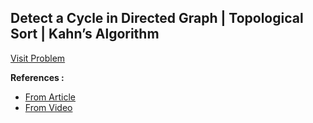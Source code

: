 ## Detect a Cycle in Directed Graph | Topological Sort | Kahn’s Algorithm

[Visit Problem](https://practice.geeksforgeeks.org/problems/detect-cycle-in-a-directed-graph/1)

**References :**<br/>

-   [From Article](https://takeuforward.org/data-structure/detect-a-cycle-in-directed-graph-topological-sort-kahns-algorithm-g-23/)
-   [From Video](https://www.youtube.com/watch?v=iTBaI90lpDQ&list=PLgUwDviBIf0oE3gA41TKO2H5bHpPd7fzn&index=23)
